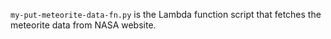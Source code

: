 `my-put-meteorite-data-fn.py` is the Lambda function script that fetches the meteorite data from NASA website.
